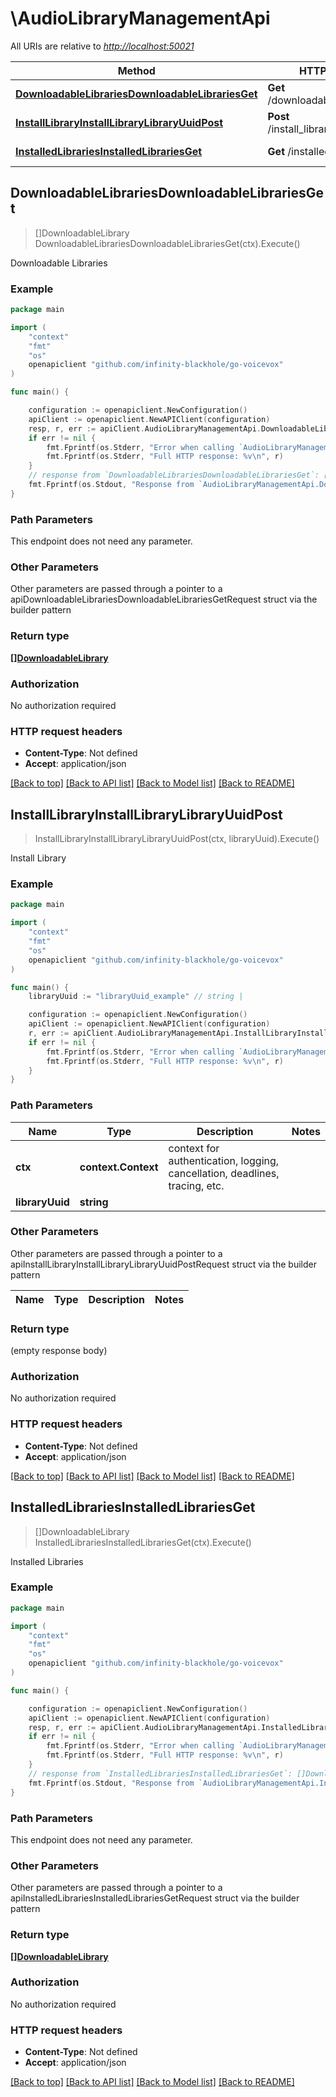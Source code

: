 # \AudioLibraryManagementApi

All URIs are relative to *<http://localhost:50021>*

Method | HTTP request | Description
------------- | ------------- | -------------
[**DownloadableLibrariesDownloadableLibrariesGet**](AudioLibraryManagementApi.md#DownloadableLibrariesDownloadableLibrariesGet) | **Get** /downloadable_libraries | Downloadable Libraries
[**InstallLibraryInstallLibraryLibraryUuidPost**](AudioLibraryManagementApi.md#InstallLibraryInstallLibraryLibraryUuidPost) | **Post** /install_library/{library_uuid} | Install Library
[**InstalledLibrariesInstalledLibrariesGet**](AudioLibraryManagementApi.md#InstalledLibrariesInstalledLibrariesGet) | **Get** /installed_libraries | Installed Libraries

## DownloadableLibrariesDownloadableLibrariesGet

> []DownloadableLibrary DownloadableLibrariesDownloadableLibrariesGet(ctx).Execute()

Downloadable Libraries

### Example

```go
package main

import (
    "context"
    "fmt"
    "os"
    openapiclient "github.com/infinity-blackhole/go-voicevox"
)

func main() {

    configuration := openapiclient.NewConfiguration()
    apiClient := openapiclient.NewAPIClient(configuration)
    resp, r, err := apiClient.AudioLibraryManagementApi.DownloadableLibrariesDownloadableLibrariesGet(context.Background()).Execute()
    if err != nil {
        fmt.Fprintf(os.Stderr, "Error when calling `AudioLibraryManagementApi.DownloadableLibrariesDownloadableLibrariesGet``: %v\n", err)
        fmt.Fprintf(os.Stderr, "Full HTTP response: %v\n", r)
    }
    // response from `DownloadableLibrariesDownloadableLibrariesGet`: []DownloadableLibrary
    fmt.Fprintf(os.Stdout, "Response from `AudioLibraryManagementApi.DownloadableLibrariesDownloadableLibrariesGet`: %v\n", resp)
}
```

### Path Parameters

This endpoint does not need any parameter.

### Other Parameters

Other parameters are passed through a pointer to a apiDownloadableLibrariesDownloadableLibrariesGetRequest struct via the builder pattern

### Return type

[**[]DownloadableLibrary**](DownloadableLibrary.md)

### Authorization

No authorization required

### HTTP request headers

- **Content-Type**: Not defined
- **Accept**: application/json

[[Back to top]](#) [[Back to API list]](../README.md#documentation-for-api-endpoints)
[[Back to Model list]](../README.md#documentation-for-models)
[[Back to README]](../README.md)

## InstallLibraryInstallLibraryLibraryUuidPost

> InstallLibraryInstallLibraryLibraryUuidPost(ctx, libraryUuid).Execute()

Install Library

### Example

```go
package main

import (
    "context"
    "fmt"
    "os"
    openapiclient "github.com/infinity-blackhole/go-voicevox"
)

func main() {
    libraryUuid := "libraryUuid_example" // string | 

    configuration := openapiclient.NewConfiguration()
    apiClient := openapiclient.NewAPIClient(configuration)
    r, err := apiClient.AudioLibraryManagementApi.InstallLibraryInstallLibraryLibraryUuidPost(context.Background(), libraryUuid).Execute()
    if err != nil {
        fmt.Fprintf(os.Stderr, "Error when calling `AudioLibraryManagementApi.InstallLibraryInstallLibraryLibraryUuidPost``: %v\n", err)
        fmt.Fprintf(os.Stderr, "Full HTTP response: %v\n", r)
    }
}
```

### Path Parameters

Name | Type | Description  | Notes
------------- | ------------- | ------------- | -------------
**ctx** | **context.Context** | context for authentication, logging, cancellation, deadlines, tracing, etc.
**libraryUuid** | **string** |  |

### Other Parameters

Other parameters are passed through a pointer to a apiInstallLibraryInstallLibraryLibraryUuidPostRequest struct via the builder pattern

Name | Type | Description  | Notes
------------- | ------------- | ------------- | -------------

### Return type

 (empty response body)

### Authorization

No authorization required

### HTTP request headers

- **Content-Type**: Not defined
- **Accept**: application/json

[[Back to top]](#) [[Back to API list]](../README.md#documentation-for-api-endpoints)
[[Back to Model list]](../README.md#documentation-for-models)
[[Back to README]](../README.md)

## InstalledLibrariesInstalledLibrariesGet

> []DownloadableLibrary InstalledLibrariesInstalledLibrariesGet(ctx).Execute()

Installed Libraries

### Example

```go
package main

import (
    "context"
    "fmt"
    "os"
    openapiclient "github.com/infinity-blackhole/go-voicevox"
)

func main() {

    configuration := openapiclient.NewConfiguration()
    apiClient := openapiclient.NewAPIClient(configuration)
    resp, r, err := apiClient.AudioLibraryManagementApi.InstalledLibrariesInstalledLibrariesGet(context.Background()).Execute()
    if err != nil {
        fmt.Fprintf(os.Stderr, "Error when calling `AudioLibraryManagementApi.InstalledLibrariesInstalledLibrariesGet``: %v\n", err)
        fmt.Fprintf(os.Stderr, "Full HTTP response: %v\n", r)
    }
    // response from `InstalledLibrariesInstalledLibrariesGet`: []DownloadableLibrary
    fmt.Fprintf(os.Stdout, "Response from `AudioLibraryManagementApi.InstalledLibrariesInstalledLibrariesGet`: %v\n", resp)
}
```

### Path Parameters

This endpoint does not need any parameter.

### Other Parameters

Other parameters are passed through a pointer to a apiInstalledLibrariesInstalledLibrariesGetRequest struct via the builder pattern

### Return type

[**[]DownloadableLibrary**](DownloadableLibrary.md)

### Authorization

No authorization required

### HTTP request headers

- **Content-Type**: Not defined
- **Accept**: application/json

[[Back to top]](#) [[Back to API list]](../README.md#documentation-for-api-endpoints)
[[Back to Model list]](../README.md#documentation-for-models)
[[Back to README]](../README.md)
